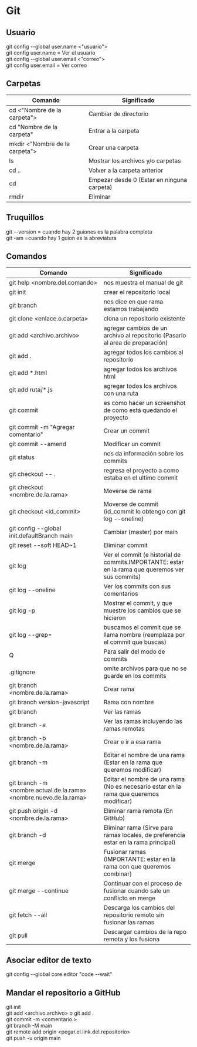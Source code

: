 # Git

## Usuario
git config --global user.name <"usuario">  
git config user.name                            = Ver el usuario  
git config --global user.email <"correo">  
git config user.email                           = Ver correo

## Carpetas
|   Comando |   Significado |
|-|-|
cd <"Nombre de la carpeta">       | Cambiar de directorio  
cd "Nombre de la carpeta"         | Entrar a la carpeta  
mkdir <"Nombre de la carpeta">    | Crear una carpeta  
ls                                | Mostrar los archivos y/o carpetas  
cd ..                             | Volver a la carpeta anterior  
cd                                | Empezar desde 0 (Estar en ninguna carpeta)  
rmdir                             | Eliminar

## Truquillos
git --version                       = cuando hay 2 guiones es la palabra completa  
git -am                             =cuando hay 1 guion es la abreviatura

## Comandos
|   Comando |   Significado |
|-|-|
git help <nombre.del.comando> | nos muestra el manual de git
git init                    | crear el repositorio local
git branch                  | nos dice en que rama estamos trabajando  
git clone <enlace.o.carpeta> | clona un repositorio existente
git add <archivo.archivo>   | agregar cambios de un archivo al repositorio (Pasarlo al area de preparación)
git add .                   | agregar todos los cambios al repositorio  
git add *.html              | agregar todos los archivos html
git add ruta/*.js           | agregar todos los archivos con una ruta  
git commit                  | es como hacer un screenshot de como está quedando el proyecto  
git commit -m "Agregar comentario"              | Crear un commit  
git commit --amend                              | Modificar un commit  
git status                  | nos da información sobre los commits  
git checkout -- .           | regresa el proyecto a como estaba en el ultimo commit 
git checkout <nombre.de.la.rama>                | Moverse de rama  
git checkout <id_commit>                        | Moverse de commit (id_commit lo obtengo con git log --oneline)
git config --global init.defaultBranch main     | Cambiar (master) por main  
git reset --soft HEAD~1                         | Eliminar commit  
git log                                         | Ver el commit (e historial de commits.IMPORTANTE: estar en la rama que queremos ver sus commits)  
git log --oneline                               | Ver los commits con sus comentarios  
git log -p                                      | Mostrar el commit, y que muestre los cambios que se hicieron 
git log --grep=<nombre> | buscamos el commit que se llama nombre (reemplaza <nombre> por el commit que buscas)
Q                                               | Para salir del modo de commits  
.gitignore | omite archivos para que no se guarde en los commits
git branch <nombre.de.la.rama>                  | Crear rama  
git branch version-javascript                   | Rama con nombre  
git branch                                      | Ver las ramas
git branch -a                                   | Ver las ramas incluyendo las ramas remotas  
git branch -b <nombre.de.la.rama>               | Crear e ir a esa rama  
git branch -m <nombre de la rama>               | Editar el nombre de una rama (Estar en la rama que queremos modificar)  
git branch -m <nombre.actual.de.la.rama> <nombre.nuevo.de.la.rama>  | Editar el nombre de una rama (No es necesario estar en la rama que queremos modificar)  
git push origin -d <nombre.de.la.rama>                              | Eliminar rama remota (En GitHub)  
git branch -d <Nombre de la rama>                                   | Eliminar rama (Sirve para ramas locales, de preferencia estar en la rama principal)  
git merge <La rama que queremos fusionar>                           | Fusionar ramas (IMPORTANTE: estar en la rama con que queremos combinar)  
git merge --continue                                                | Continuar con el proceso de fusionar cuando sale un conflicto en merge  
git fetch --all | Descarga los cambios del repositorio remoto sin fusionar las ramas
git pull  | Descargar cambios de la repo remota y los fusiona 


## Asociar editor de texto
git config --global core.editor "code --wait"

## Mandar el repositorio a GitHub
git init  
git add <archivo.archivo> o git add .  
git commit -m <comentario.>  
git branch -M main  
git remote add origin <pegar.el.link.del.repositorio>  
git push -u origin main
